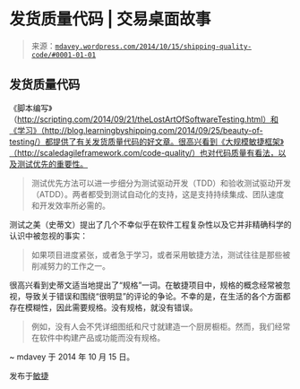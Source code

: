 <!--yml

分类：未分类

日期：2024-05-18 05:45:46

-->

# 发货质量代码 | 交易桌面故事

> 来源：[`mdavey.wordpress.com/2014/10/15/shipping-quality-code/#0001-01-01`](https://mdavey.wordpress.com/2014/10/15/shipping-quality-code/#0001-01-01)

## 发货质量代码

《脚本编写》（http://scripting.com/2014/09/21/theLostArtOfSoftwareTesting.html）和《学习》（http://blog.learningbyshipping.com/2014/09/25/beauty-of-testing/）都提供了有关发货质量代码的好文章。很高兴看到《大规模敏捷框架》（http://scaledagileframework.com/code-quality/）也对代码质量有看法，以及测试优先的重要性。

> 测试优先方法可以进一步细分为测试驱动开发（TDD）和验收测试驱动开发（ATDD）。两者都受到测试自动化的支持，这是支持持续集成、团队速度和开发效率所必需的。

测试之美（史蒂文）提出了几个不幸似乎在软件工程复杂性以及它并非精确科学的认识中被忽视的事实：

> 如果项目进度紧张，或者急于学习，或者采用敏捷方法，测试往往是那些被削减努力的工作之一。

很高兴看到史蒂文适当地提出了“规格”一词。在敏捷项目中，规格的概念经常被忽视，导致关于错误和围绕“很明显”的评论的争论。不幸的是，在生活的各个方面都存在模糊性，因此需要规格。没有规格，就没有错误。

> 例如，没有人会不凭详细图纸和尺寸就建造一个厨房橱柜。然而，我们经常在软件中构建产品或功能而没有规格。

~ mdavey 于 2014 年 10 月 15 日。

发布于[敏捷](https://mdavey.wordpress.com/category/agile/)
